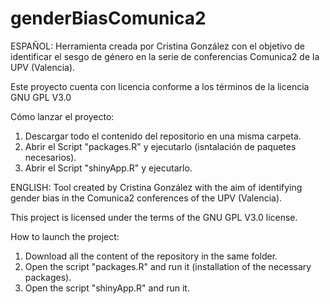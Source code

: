 # genderBiasComunica2

ESPAÑOL:
Herramienta creada por Cristina González con el objetivo de identificar el sesgo de género en la serie de conferencias Comunica2 de la UPV (Valencia).

Este proyecto cuenta con licencia conforme a los términos de la licencia GNU GPL V3.0

Cómo lanzar el proyecto:
1. Descargar todo el contenido del repositorio en una misma carpeta.
2. Abrir el Script "packages.R" y ejecutarlo (isntalación de paquetes necesarios).
3. Abrir el Script "shinyApp.R" y ejecutarlo.

ENGLISH:
Tool created by Cristina González with the aim of identifying gender bias in the Comunica2 conferences of the UPV (Valencia).

This project is licensed under the terms of the GNU GPL V3.0 license.

How to launch the project:
1. Download all the content of the repository in the same folder.
2. Open the script "packages.R" and run it (installation of the necessary packages).
3. Open the script "shinyApp.R" and run it.
